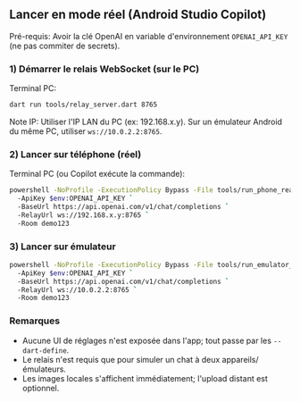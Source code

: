 ## Lancer en mode réel (Android Studio Copilot)

Pré-requis: Avoir la clé OpenAI en variable d'environnement `OPENAI_API_KEY` (ne pas commiter de secrets).

### 1) Démarrer le relais WebSocket (sur le PC)

Terminal PC:
```bash
dart run tools/relay_server.dart 8765
```

Note IP: Utiliser l'IP LAN du PC (ex: 192.168.x.y). Sur un émulateur Android du même PC, utiliser `ws://10.0.2.2:8765`.

### 2) Lancer sur téléphone (réel)

Terminal PC (ou Copilot exécute la commande):
```bash
powershell -NoProfile -ExecutionPolicy Bypass -File tools/run_phone_real.ps1 `
  -ApiKey $env:OPENAI_API_KEY `
  -BaseUrl https://api.openai.com/v1/chat/completions `
  -RelayUrl ws://192.168.x.y:8765 `
  -Room demo123
```

### 3) Lancer sur émulateur

```bash
powershell -NoProfile -ExecutionPolicy Bypass -File tools/run_emulator_real.ps1 `
  -ApiKey $env:OPENAI_API_KEY `
  -BaseUrl https://api.openai.com/v1/chat/completions `
  -RelayUrl ws://10.0.2.2:8765 `
  -Room demo123
```

### Remarques
- Aucune UI de réglages n'est exposée dans l'app; tout passe par les `--dart-define`.
- Le relais n'est requis que pour simuler un chat à deux appareils/émulateurs.
- Les images locales s'affichent immédiatement; l'upload distant est optionnel.


